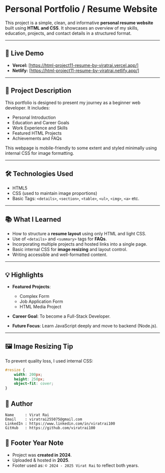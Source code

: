 # Personal Portfolio / Resume Website

This project is a simple, clean, and informative **personal resume website** built using **HTML and CSS**. It showcases an overview of my skills, education, projects, and contact details in a structured format.

---

## 📍 Live Demo

- **Vercel:** [https://html-project11-resume-by-viratrai.vercel.app/]
- **Netlify:** [https://html-project11-resume-by-viratrai.netlify.app/]

---

## 📌 Project Description

This portfolio is designed to present my journey as a beginner web developer. It includes:
- Personal Introduction
- Education and Career Goals
- Work Experience and Skills
- Featured HTML Projects
- Achievements and FAQs

This webpage is mobile-friendly to some extent and styled minimally using internal CSS for image formatting.

---

## 🛠️ Technologies Used

- HTML5
- CSS (used to maintain image proportions)
- Basic Tags: `<details>`, `<section>`, `<table>`, `<ul>`, `<img>`, `<a>` etc.

---

## 📚 What I Learned

- How to structure a **resume layout** using only HTML and light CSS.
- Use of `<details>` and `<summary>` tags for **FAQs**.
- Incorporating multiple projects and hosted links into a single page.
- Basic internal CSS for **image resizing** and layout control.
- Writing accessible and well-formatted content.

---

## 💡 Highlights

- **Featured Projects**:
  - Complex Form
  - Job Application Form
  - HTML Media Project

- **Career Goal**: To become a Full-Stack Developer.
- **Future Focus**: Learn JavaScript deeply and move to backend (Node.js).

---

## 🖼️ Image Resizing Tip

To prevent quality loss, I used internal CSS:
```css
#resize {
    width: 200px;
    height: 250px;
    object-fit: cover;
}
```

## 📝 Author

```
Name     : Virat Rai
Email    : viratrai255075@gmail.com
LinkedIn : https://www.linkedin.com/in/viratrai100
GitHub   : https://github.com/viratrai100
```


## 📝 Footer Year Note

- Project was **created in 2024**.  
- Uploaded & hosted in **2025**.  
- Footer used as: `© 2024 - 2025 Virat Rai` to reflect both years.
